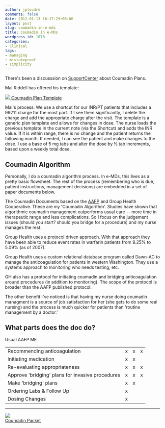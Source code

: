 ```yaml
---
author: jploudre
comments: false
date: 2012-01-13 16:17:29+00:00
layout: post
slug: coumadin-in-e-mds
title: Coumadin in e-MDs
wordpress_id: 1070
categories:
- Clinical
tags:
- managing
- mistakeproof
- simplicity
---
```


There's been a discusssion on [SupportCenter](http://supportcenter.e-mds.com/ics/support/default.asp?deptID=3222&forumContentID;=109653) about Coumadin Plans. 

Mal Riddell has offered his template:

[![](http://unchart.com/wp-content/uploads/2011/01/57-download.png) Coumadin Plan Template](http://unchart.com/wp-content/uploads/2012/01/Coumadin__Plan__MR.zip)

Mal's process: We use a shortcut for our INR/PT patients that includes a  99211 charge for the most part.  If I see them significantly, I delete the charge and add the appropriate charge after the visit.    The template is a generic plan template and allows for changes in dose.  The nurse loads the previous template in the current note (via the Shortcut) and adds the INR value.  If it is within range, there is no change and the patient returns the following month.  If needed, I can see the patient and make changes to the dose.  I use a base of 5 mg tabs and alter the dose by ½ tab increments, based upon a weekly total dose. 



## Coumadin Algorithm

Personally, I do a coumadin algorithm process. In e-MDs, this lives as a pretty basic flowsheet. The rest of the process (remembering who is due, patient instructions, management decisions) are embedded in a set of paper documents below.

The Coumadin Documents based on the [AAFP](http://www.aafp.org/fpm/2005/0500/p77.html) and Group Health Cooperative. These are my 'Coumadin Algorithm'. Studies have shown that algorithmic coumadin management outperforms usual care -- more time in therapeutic range and less complications. So I focus on the judgement issues (should you start? should you bridge for a procedure) and my nurse manages the rest.

Group Health uses a protocol driven approach. With that approach they have been able to reduce event rates in warfarin patients from 9.25% to 5.09% (as of 2007).

Group Health uses a custom relational database program called Dawn-AC to manage the anticoagulation for patients in western Washington. They use a systems approach to monitoring who needs testing, etc.

GH also has a protocol for initiating coumadin and bridging anticoagulation around procedures (in addition to monitoring). The scope of the protocol is broader than the AAFP published protocol.

The other benefit I've noticed is that having my nurse doing coumadin managment is a source of job satisfaction for her (she gets to do some real nursing) and the process is much quicker for patients than 'routine management by a doctor.'

## What parts does the doc do?

<table cellspacing="0" >

<tr >
  
  Usual
  AAFP
  ME
</tr>

<tbody >
<tr >
  
<td >Recommending anticoagulation
</td>
  
<td >x
</td>
  
<td >x
</td>
  
<td >x
</td>
</tr>
<tr >
  
<td >Initiating medication
</td>
  
<td >x
</td>
  
<td >x
</td>
  
<td >
</td>
</tr>
<tr >
  
<td >Re-evaluating appropriateness
</td>
  
<td >x
</td>
  
<td >x
</td>
  
<td >x
</td>
</tr>
<tr >
  
<td >Approve 'bridging' plans for invasive procedures
</td>
  
<td >x
</td>
  
<td >x
</td>
  
<td >x
</td>
</tr>
<tr >
  
<td >Make 'bridging' plans
</td>
  
<td >x
</td>
  
<td >x
</td>
  
<td >
</td>
</tr>
<tr >
  
<td >Ordering Labs & Follow Up
</td>
  
<td >x
</td>
  
<td >
</td>
  
<td >
</td>
</tr>
<tr >
  
<td >Dosing Changes
</td>
  
<td >x
</td>
  
<td >
</td>
  
<td >
</td>
</tr>
</tbody>
</table>

 

-----------------

 

[![](http://unchart.com/wp-content/uploads/2012/01/coumadin-instructions2-285x300.png)  
Coumadin Packet](http://unchart.com/wp-content/uploads/2012/01/Coumadin-Packet.zip)

